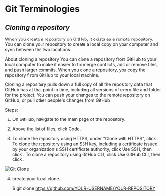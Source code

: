 # Git Terminologies

## *Cloning a repository*

When you create a repository on GitHub, it exists as a remote repository.
 You can clone your repository to create a local copy on your computer and 
 sync between the two locations.
 
 About cloning a repository
 You can clone a repository from GitHub to your local computer to
  make it easier to fix merge conflicts, add or remove files, and push
   larger commits. When you clone a repository, you copy the repository f
   rom GitHub to your local machine.
 
 Cloning a repository pulls down a full copy of all the repository data that
  GitHub has at that point in time, including all versions of every file 
  and folder for the project. You can push your changes to the remote 
  repository on GitHub, or 
 pull other people's changes from GitHub
 
 Steps:
 1. On GitHub, navigate to the main page of the repository.
 
 2. Above the list of files, click  Code.
 
 3. To clone the repository using HTTPS, under "Clone with HTTPS", click .
  To clone the repository using an SSH key, including a certificate issued
   by your organization's SSH certificate authority, click Use SSH,
    then click . To clone a repository using GitHub CLI, click Use GitHub
     CLI, then click .
     
 ![Git Clone](https://docs.github.com/assets/images/help/repository/https-url-clone-cli.png)
 
4. create your local clone.
   
   $ git clone https://github.com/YOUR-USERNAME/YOUR-REPOSITORY
   
   
